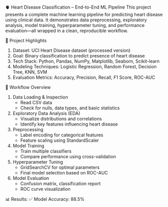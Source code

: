 🫀 Heart Disease Classification – End-to-End ML Pipeline
This project presents a complete machine learning pipeline for predicting heart disease using clinical data. It demonstrates data preprocessing, exploratory analysis, model training, hyperparameter tuning, and performance evaluation—all wrapped in a clean, reproducible workflow.

📌 Project Highlights
1. Dataset: UCI Heart Disease dataset (processed version)
2. Goal: Binary classification to predict presence of heart disease
3. Tech Stack: Python, Pandas, NumPy, Matplotlib, Seaborn, Scikit-learn
4. Modeling Techniques: Logistic Regression, Random Forest, Decision Tree, KNN, SVM
5. Evaluation Metrics: Accuracy, Precision, Recall, F1 Score, ROC-AUC

🧠 Workflow Overview

1. Data Loading & Inspection
   * Read CSV data
   * Check for nulls, data types, and basic statistics
2. Exploratory Data Analysis (EDA)
   * Visualize distributions and correlations
   * Identify key features influencing heart disease 
4. Preprocessing
   * Label encoding for categorical features
   * Feature scaling using StandardScaler
5. Model Training
   * Train multiple classifiers
   * Compare performance using cross-validation
6. Hyperparameter Tuning
   * GridSearchCV for optimal parameters
   * Final model selection based on ROC-AUC
7. Model Evaluation
   * Confusion matrix, classification report
   * ROC curve visualization


📊 Results:
  ✅ Model Accuracy: 88.5%
